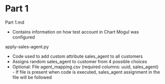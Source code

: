 # Part 1

Part 1.md
- Contains information on how test account in Chart Mogul was configured

apply-sales-agent.py
- Code used to add custom attribute sales_agent to all customers
- Assigns random sales_agent to customer from 4 possible choices
- Optional: File agent_mapping.csv (required columns: uuid, sales_agent) - If file is present when code is executed, sales_agent assignment in the file will be followed



